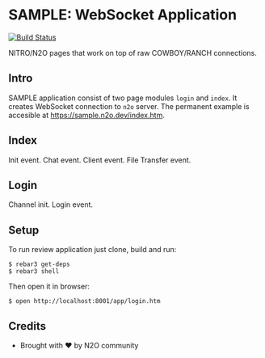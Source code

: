 SAMPLE: WebSocket Application
=============================

[![Build Status](https://travis-ci.com/synrc/sample.svg?branch=master)](https://travis-ci.com/synrc/sample)

NITRO/N2O pages that work on top of raw COWBOY/RANCH connections.

Intro
-----

SAMPLE application consist of two page modules `login` and `index`.
It creates WebSocket connection to `n2o` server.
The permanent example is accesible at <a href="https://sample.n2o.dev/index.htm">https://sample.n2o.dev/index.htm</a>.

Index
-----

Init event.
Chat event.
Client event.
File Transfer event.

Login
-----

Channel init.
Login event.

Setup
-----

To run review application just clone, build and run:

```
$ rebar3 get-deps
$ rebar3 shell
```

Then open it in browser:

```
$ open http://localhost:8001/app/login.htm
```

Credits
-------
* Brought with ❤ by N2O community
